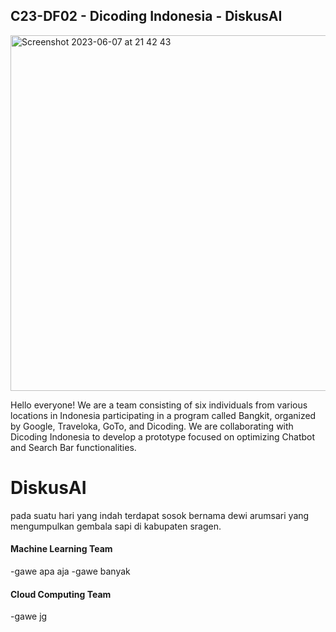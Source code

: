 ## C23-DF02 - Dicoding Indonesia - DiskusAI

<img width="569" alt="Screenshot 2023-06-07 at 21 42 43" src="https://github.com/C23-DF02-DiskusAI-Dicoding-Indonesia/.github/assets/132810595/72911f4b-d0b7-4ca2-979a-b691eef91f4f">

Hello everyone! We are a team consisting of six individuals from various locations in Indonesia participating in a program called Bangkit, organized by Google, Traveloka, GoTo, and Dicoding. We are collaborating with Dicoding Indonesia to develop a prototype focused on optimizing Chatbot and Search Bar functionalities. 

# DiskusAI
pada suatu hari yang indah terdapat sosok bernama dewi arumsari yang mengumpulkan gembala sapi di kabupaten sragen. 

#### Machine Learning Team
-gawe apa aja
-gawe banyak

#### Cloud Computing Team
-gawe jg
